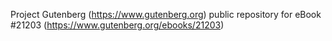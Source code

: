 Project Gutenberg (https://www.gutenberg.org) public repository for eBook #21203 (https://www.gutenberg.org/ebooks/21203)
